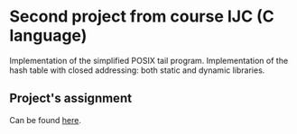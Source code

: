 # Second project from course IJC (C language)

Implementation of the simplified POSIX tail program. Implementation of the hash table with closed
addressing: both static and dynamic libraries.

## Project's assignment
Can be found [here](https://github.com/TheKlima/ijc-project2-2025-vut-fit/blob/main/assignment).
